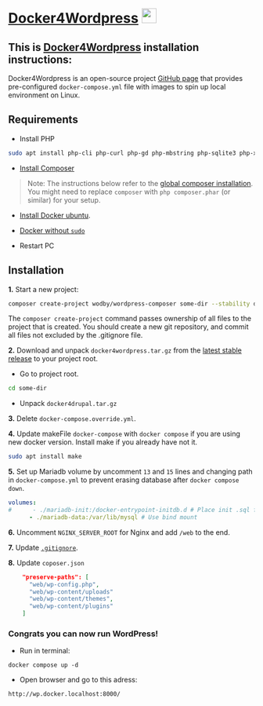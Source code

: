# [Docker4Wordpress](https://github.com/wodby/docker4wordpress) <a href="https://github.com/wodby/docker4wordpress"><img src="https://upload.wikimedia.org/wikipedia/commons/thumb/9/98/WordPress_blue_logo.svg/1200px-WordPress_blue_logo.svg.png" width="30"></a>
## This is [Docker4Wordpress](https://github.com/wodby/docker4wordpress) installation instructions:

Docker4Wordpress is an open-source project [GitHub page](https://github.com/wodby/docker4wordpress) that provides pre-configured `docker-compose.yml` file with images to spin up local environment on Linux.

## Requirements ##

* Install PHP
```bash
sudo apt install php-cli php-curl php-gd php-mbstring php-sqlite3 php-xml
```

* [Install Composer](https://getcomposer.org/doc/00-intro.md#installation-linux-unix-osx)
> Note: The instructions below refer to the [global composer installation](https://getcomposer.org/doc/00-intro.md#globally). You might need to replace `composer` with `php composer.phar` (or similar) for your setup.


* [Install Docker ubuntu](https://docs.docker.com/engine/install/ubuntu/).

* [Docker without `sudo`](https://docs.docker.com/engine/install/linux-postinstall)

* Restart PC 

## Installation ##

**1.** Start a new project:

```bash
composer create-project wodby/wordpress-composer some-dir --stability dev --no-interaction
```

The `composer create-project` command passes ownership of all files to the project that is created. You should create a new git repository, and commit all files not excluded by the .gitignore file.

**2.** Download and unpack `docker4wordpress.tar.gz` from the [latest stable release](https://github.com/wodby/docker4wordpress/releases) to your project root.

* Go to project root.
```bash
cd some-dir
```
* Unpack `docker4drupal.tar.gz`

**3.** Delete `docker-compose.override.yml`.

**4.** Update makeFile `docker-compose` with `docker compose` if you are using new docker version. Install make if you already have not it.
```bash
sudo apt install make
``` 

**5.** Set up Mariadb volume by uncomment `13` and `15` lines and changing path in `docker-compose.yml` to prevent erasing database after `docker compose down`.

```yml
volumes:
#      - ./mariadb-init:/docker-entrypoint-initdb.d # Place init .sql file(s) here.
      - ./mariadb-data:/var/lib/mysql # Use bind mount
```

**6.** Uncomment `NGINX_SERVER_ROOT` for Nginx and add `/web` to the end.

**7.** Update [`.gitignore`](https://github.com/giorgitchanturidze/docker-compose-wordpress-guide/blob/main/.gitignore).

**8.** Update `coposer.json`
```json
    "preserve-paths": [
      "web/wp-config.php",
      "web/wp-content/uploads"
      "web/wp-content/themes",
      "web/wp-content/plugins"
    ]
```

### Congrats you can now run WordPress!
* Run in terminal:
```
docker compose up -d
```

[^Note]: docker compose is newer version of docker-composer.

* Open browser and go to this adress:
 ```url
 http://wp.docker.localhost:8000/
```
